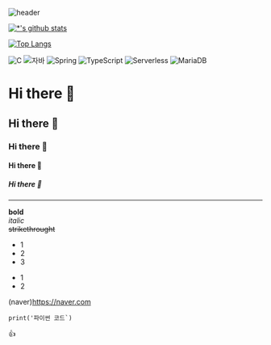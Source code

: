 ![header](https://capsule-render.vercel.app/api?type=wave&color=auto&height=300&section=header&text=깃허브%20특강&fontSize=90)

[![*'s github stats](https://github-readme-stats.vercel.app/api?username=JunMookLim)](https://github.com/JunMookLim)

[![Top Langs](https://github-readme-stats.vercel.app/api/top-langs/?username=JunMookLim&layout=compact)](https://github.com/JunMookLim/github-readme-stats)

![C](https://img.shields.io/badge/-C-123456?style=flat-square&logo=C&logoColor=black) 
![자바](https://img.shields.io/badge/-자바-007396?style=flat&logo=Java&logoColor=ffffff) 
![Spring](https://img.shields.io/badge/-Spring-6DB33F?style=for-the-badge&logo=Spring&logoColor=white) 
![TypeScript](https://img.shields.io/badge/-TypeScript-3178C6?style=flat-square&logo=TypeScript&logoColor=white) 
![Serverless](https://img.shields.io/badge/-Serverless-FD5750?style=flat-square&logo=Serverless&logoColor=magenta) 
![MariaDB](https://img.shields.io/badge/-MariaDB-1F305F?style=flat-square&logo=mariadb&logoColor=white)

# Hi there 👋
## Hi there 👋
### Hi there 👋
#### Hi there 👋
##### Hi there 👋
---
**bold**
<br>
*italic*
<br>
~~strikethrought~~

* 1
* 2
* 3

- 1
- 2

(naver)https://naver.com

```
print('파이썬 코드`)
```
👍

